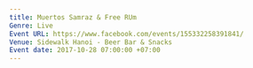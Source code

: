 ```yaml
---
title: Muertos Samraz & Free RUm
Genre: Live
Event URL: https://www.facebook.com/events/155332258391841/
Venue: Sidewalk Hanoi - Beer Bar & Snacks
Event date: 2017-10-28 07:00:00 +07:00
---
```


